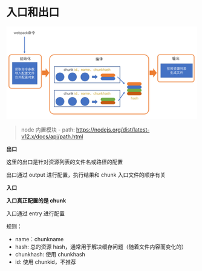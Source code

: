 # 入口和出口

![](assets/2020-01-09-15-51-07.png)

> node 内置模块 - path: https://nodejs.org/dist/latest-v12.x/docs/api/path.html

**出口**

这里的出口是针对资源列表的文件名或路径的配置

出口通过 output 进行配置，执行结果和 chunk 入口文件的顺序有关

**入口**

**入口真正配置的是 chunk**

入口通过 entry 进行配置

规则：

- name：chunkname
- hash: 总的资源 hash，通常用于解决缓存问题（随着文件内容而变化的）
- chunkhash: 使用 chunkhash
- id: 使用 chunkid，不推荐
